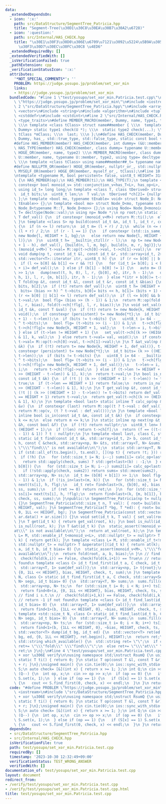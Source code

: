 ```yaml
---
data:
  _extendedDependsOn:
  - icon: ':x:'
    path: src/DataStructure/SegmentTree_Patricia.hpp
    title: "Segment-Tree(\u30D1\u30C8\u30EA\u30B7\u30A2\u6728)"
  - icon: ':question:'
    path: src/Internal/HAS_CHECK.hpp
    title: "\u30E1\u30F3\u30D0\u306E\u6709\u7121\u3092\u5224\u5B9A\u3059\u308B\u30C6\
      \u30F3\u30D7\u30EC\u30FC\u30C8 \u4ED6"
  _extendedRequiredBy: []
  _extendedVerifiedWith: []
  _isVerificationFailed: true
  _pathExtension: cpp
  _verificationStatusIcon: ':x:'
  attributes:
    '*NOT_SPECIAL_COMMENTS*': ''
    PROBLEM: https://judge.yosupo.jp/problem/set_xor_min
    links:
    - https://judge.yosupo.jp/problem/set_xor_min
  bundledCode: "#line 1 \"test/yosupo/set_xor_min.Patricia.test.cpp\"\n#define PROBLEM\
    \ \"https://judge.yosupo.jp/problem/set_xor_min\"\n#include <iostream>\n#line\
    \ 2 \"src/DataStructure/SegmentTree_Patricia.hpp\"\n#include <array>\n#include\
    \ <vector>\n#include <string>\n#include <algorithm>\n#include <tuple>\n#include\
    \ <cstddef>\n#include <cstdint>\n#line 2 \"src/Internal/HAS_CHECK.hpp\"\n#include\
    \ <type_traits>\n#define MEMBER_MACRO(member, Dummy, name, type1, type2, last)\
    \ \\\n template <class tClass> struct name##member { \\\n  template <class U,\
    \ Dummy> static type1 check(U *); \\\n  static type2 check(...); \\\n  static\
    \ tClass *mClass; \\\n  last; \\\n };\n#define HAS_CHECK(member, Dummy) MEMBER_MACRO(member,\
    \ Dummy, has_, std::true_type, std::false_type, static const bool value= decltype(check(mClass))::value)\n\
    #define HAS_MEMBER(member) HAS_CHECK(member, int dummy= (&U::member, 0))\n#define\
    \ HAS_TYPE(member) HAS_CHECK(member, class dummy= typename U::member)\n#define\
    \ HOGE_OR(member, name, type2) \\\n MEMBER_MACRO(member, class dummy= typename\
    \ U::member, name, typename U::member, type2, using type= decltype(check(mClass)))\
    \ \\\n template <class tClass> using name##member##_t= typename name##member<tClass>::type;\n\
    #define NULLPTR_OR(member) HOGE_OR(member, nullptr_or_, std::nullptr_t);\n#define\
    \ MYSELF_OR(member) HOGE_OR(member, myself_or_, tClass);\n#line 10 \"src/DataStructure/SegmentTree_Patricia.hpp\"\
    \ntemplate <typename M, bool persistent= false, uint8_t HEIGHT= 31> class SegmentTree_Patricia\
    \ {\n HAS_MEMBER(op);\n HAS_MEMBER(ti);\n HAS_TYPE(T);\n template <class L> static\
    \ constexpr bool monoid_v= std::conjunction_v<has_T<L>, has_op<L>, has_ti<L>>;\n\
    \ using id_t= long long;\n template <class T, class tDerived> struct Node_B {\n\
    \  id_t bits;\n  uint8_t len;\n  T val;\n  tDerived *ch[2]= {nullptr, nullptr};\n\
    \ };\n template <bool mo, typename tEnable= void> struct Node_D: Node_B<M, Node_D<mo,\
    \ tEnable>> {};\n template <bool mo> struct Node_D<mo, typename std::enable_if_t<mo>>:\
    \ Node_B<typename M::T, Node_D<mo>> {};\n using Node= Node_D<monoid_v<M>>;\n using\
    \ T= decltype(Node::val);\n using np= Node *;\n np root;\n static inline constexpr\
    \ T def_val() {\n  if constexpr (monoid_v<M>) return M::ti();\n  else return T();\n\
    \ }\n template <class S> np build(const id_t &n, id_t l, id_t r, const S &bg)\
    \ {\n  if (n <= l) return;\n  id_t m= (l + r) / 2;\n  while (n <= m) r= m, m=\
    \ (l + r) / 2;\n  if (r - l == 1) {\n   if constexpr (std::is_same_v<S, T>) return\
    \ new Node{l, HEIGHT + 1, bg};\n   else return new Node{l, HEIGHT + 1, *(bg +\
    \ l)};\n  }\n  uint8_t h= __builtin_ctzll(r - l);\n  np t= new Node{m >> h, uint8_t(HEIGHT\
    \ + 1 - h), def_val(), {build(n, l, m, bg), build(n, m, r, bg)}};\n  if constexpr\
    \ (monoid_v<M>) t->val= M::op(t->ch[0]->val, t->ch[1]->val);\n  return t;\n }\n\
    \ void dump(np t, const id_t &l, const id_t &r, std::array<id_t, 2> b, typename\
    \ std::vector<T>::iterator itr, uint8_t h) {\n  if (r <= b[0] || b[1] <= l) return;\n\
    \  if (l <= b[0] && b[1] <= r && !t) {\n   for (id_t i= b[0]; i < b[1]; i++) *(itr\
    \ + i)= def_val();\n  } else if (b[1] - b[0] != 1) {\n   auto m= (b[0] + b[1])\
    \ >> 1;\n   dump(next(t, h, 0), l, r, {b[0], m}, itr, h - 1);\n   dump(next(t,\
    \ h, 1), l, r, {m, b[1]}, itr, h - 1);\n  } else *(itr + b[0])= t->val;\n }\n\
    \ T fold(np &t, const id_t &l, const id_t &r, const id_t &bias) {\n  static id_t\
    \ bits, b[2];\n  if (!t) return def_val();\n  uint8_t h= (HEIGHT + 1) - t->len;\n\
    \  bits= (bias >> h) ^ t->bits, b[0]= bits << h, b[1]= (bits + 1) << h;\n  if\
    \ (r <= b[0] || b[1] <= l) return def_val();\n  if (l <= b[0] && b[1] <= r) return\
    \ t->val;\n  bool flg= (bias >> (h - 1)) & 1;\n  return M::op(fold(t->ch[flg],\
    \ l, r, bias), fold(t->ch[!flg], l, r, bias));\n }\n void set_val(np &t, const\
    \ id_t &k, const T &val) {\n  if (!t) return t= new Node{k, HEIGHT + 1, val},\
    \ void();\n  if constexpr (persistent) t= new Node{*t};\n  id_t bits= (k >> ((HEIGHT\
    \ + 1) - t->len));\n  if (bits != t->bits) {\n   uint8_t i= 64 - __builtin_clzll(bits\
    \ ^ t->bits);\n   bool flg= (t->bits >> (i - 1)) & 1;\n   t->ch[flg]= new Node{*t},\
    \ t->ch[!flg]= new Node{k, HEIGHT + 1, val};\n   t->len-= i, t->bits>>= i;\n \
    \ } else if (t->len != HEIGHT + 1) {\n   set_val(t->ch[(k >> (HEIGHT - t->len))\
    \ & 1], k, val);\n  } else return t->val= val, void();\n  if constexpr (monoid_v<M>)\
    \ t->val= M::op(t->ch[0]->val, t->ch[1]->val);\n }\n T &at_val(np &t, const id_t\
    \ &k) {\n  if (!t) return t= new Node{k, HEIGHT + 1, def_val()}, t->val;\n  if\
    \ constexpr (persistent) t= new Node{*t};\n  id_t bits= (k >> ((HEIGHT + 1) -\
    \ t->len));\n  if (bits != t->bits) {\n   uint8_t i= 64 - __builtin_clzll(bits\
    \ ^ t->bits);\n   bool flg= (t->bits >> (i - 1)) & 1;\n   t->ch[flg]= new Node{*t},\
    \ t->ch[!flg]= new Node{k, HEIGHT + 1, def_val()};\n   t->len-= i, t->bits>>=\
    \ i;\n   return t->ch[!flg]->val;\n  } else if (t->len != HEIGHT + 1) return at_val(t->ch[(k\
    \ >> (HEIGHT - t->len)) & 1], k);\n  return t->val;\n }\n bool is_null(np &t,\
    \ const id_t &k) {\n  if (!t || (k >> ((HEIGHT + 1) - t->len)) != t->bits) return\
    \ true;\n  if (t->len == HEIGHT + 1) return false;\n  return is_null(t->ch[(k\
    \ >> (HEIGHT - t->len)) & 1], k);\n }\n T get_val(np &t, const id_t &k) {\n  if\
    \ (!t || (k >> ((HEIGHT + 1) - t->len)) != t->bits) return def_val();\n  if (t->len\
    \ == HEIGHT + 1) return t->val;\n  return get_val(t->ch[(k >> (HEIGHT - t->len))\
    \ & 1], k);\n }\n template <bool last> static inline T calc_op(np &t, const T\
    \ &v) {\n  if constexpr (last) return M::op((t ? t->val : def_val()), v);\n  else\
    \ return M::op(v, (t ? t->val : def_val()));\n }\n template <bool last> static\
    \ inline bool is_in(const id_t &m, const id_t &k) {\n  if constexpr (last) return\
    \ k <= m;\n  else return m <= k;\n }\n static inline np next(np &t, const uint8_t\
    \ &h, const bool &f) {\n  if (!t) return nullptr;\n  uint8_t len= h + t->len -\
    \ (HEIGHT + 1);\n  if (!len) return t->ch[f];\n  return (f == ((t->bits >> (len\
    \ - 1)) & 1)) ? t : nullptr;\n }\n template <bool last, class C, std::size_t N>\
    \ static id_t find(const id_t &k, std::array<id_t, 2> b, const id_t &bias, uint8_t\
    \ h, const C &check, std::array<np, N> &ts, std::array<T, N> &sums) {\n  static_assert(monoid_v<M>,\
    \ \"\\\"find\\\" is not available\\n\");\n  static std::array<T, N> sums2;\n \
    \ if (std::all_of(ts.begin(), ts.end(), [](np t) { return !t; })) return -1;\n\
    \  if (!h) {\n   for (std::size_t i= N; i--;) sums[i]= calc_op<last>(ts[i], sums[i]);\n\
    \   return std::apply(check, sums) ? std::get<last>(b) : -1;\n  } else if (is_in<last>(k,\
    \ b[0])) {\n   for (std::size_t i= N; i--;) sums2[i]= calc_op<last>(ts[i], sums[i]);\n\
    \   if (!std::apply(check, sums2)) return sums= std::move(sums2), -1;\n  }\n \
    \ std::array<np, N> ss;\n  id_t m= (b[0] + b[1]) >> 1;\n  bool flg= (bias >> (h\
    \ - 1)) & 1;\n  if (!is_in<last>(m, k)) {\n   for (std::size_t i= N; i--;) ss[i]=\
    \ next(ts[i], h, flg);\n   id_t ret= find<last>(k, {b[0], m}, bias, h - 1, check,\
    \ ss, sums);\n   if (ret >= 0) return ret;\n  }\n  for (std::size_t i= N; i--;)\
    \ ss[i]= next(ts[i], h, !flg);\n  return find<last>(k, {m, b[1]}, bias, h - 1,\
    \ check, ss, sums);\n }\npublic:\n SegmentTree_Patricia(np t= nullptr): root(t)\
    \ {}\n SegmentTree_Patricia(std::size_t n, T val): { root= build(n, 0, 1LL <<\
    \ HEIGHT, val); }\n SegmentTree_Patricia(T *bg, T *ed): { root= build(ed - bg,\
    \ 0, 1LL << HEIGHT, bg); }\n SegmentTree_Patricia(const std::vector<T> &ar): SegmentTree_Patricia(ar.data(),\
    \ ar.data() + ar.size()) {}\n void set(id_t k, T val) { set_val(root, k, val);\
    \ }\n T get(id_t k) { return get_val(root, k); }\n bool is_null(id_t k) { return\
    \ is_null(root, k); }\n T &at(id_t k) {\n  static_assert(!monoid_v<M>, \"\\\"\
    at\\\" is not available\\n\");\n  return at_val(root, k);\n }\n template <class\
    \ L= M, std::enable_if_t<monoid_v<L>, std::nullptr_t> = nullptr> T operator[](id_t\
    \ k) { return get(k); }\n template <class L= M, std::enable_if_t<!monoid_v<L>,\
    \ std::nullptr_t> = nullptr> T &operator[](id_t k) { return at(k); }\n T fold(id_t\
    \ a, id_t b, id_t bias= 0) {\n  static_assert(monoid_v<M>, \"\\\"fold\\\" is not\
    \ available\\n\");\n  return fold(root, a, b, bias);\n }\n // find i s.t.\n //\
    \  check(fold(k,i)) == False, check(fold(k,i+1)) == True\n // return -1 if not\
    \ found\n template <class C> id_t find_first(id_t a, C check, id_t bias= 0) {\n\
    \  std::array<T, 1> sum{def_val()};\n  std::array<np, 1> t{root};\n  return find<0>(a,\
    \ {0, 1LL << HEIGHT}, bias, HEIGHT, check, t, sum);\n }\n template <std::size_t\
    \ N, class C> static id_t find_first(id_t a, C check, std::array<SegmentTree_Patricia,\
    \ N> segs, id_t bias= 0) {\n  std::array<T, N> sums;\n  sums.fill(def_val());\n\
    \  std::array<np, N> ts;\n  for (std::size_t i= 0; i < N; i++) ts[i]= segs[i].root;\n\
    \  return find<0>(a, {0, 1LL << HEIGHT}, bias, HEIGHT, check, ts, sums);\n }\n\
    \ // find i s.t.\n //  check(fold(i+1,k)) == False, check(fold(i,k)) == True\n\
    \ // return -1 if not found\n template <class C> id_t find_last(id_t b, C check,\
    \ id_t bias= 0) {\n  std::array<T, 1> sum{def_val()};\n  std::array<np, 1> t{root};\n\
    \  return find<1>(b, {1LL << HEIGHT, 0}, ~bias, HEIGHT, check, t, sum);\n }\n\
    \ template <std::size_t N, class C> static id_t find_last(id_t b, C check, std::array<SegmentTree_Patricia,\
    \ N> segs, id_t bias= 0) {\n  std::array<T, N> sums;\n  sums.fill(def_val());\n\
    \  std::array<np, N> ts;\n  for (std::size_t i= 0; i < N; i++) ts[i]= segs[i].root;\n\
    \  return find<1>(b, {1LL << HEIGHT, 0}, ~bias, HEIGHT, check, ts, sums);\n }\n\
    \ std::vector<T> dump(id_t bg, id_t ed) {\n  std::vector<T> ret(ed - bg);\n  dump(root,\
    \ bg, ed, {0, 1LL << HEIGHT}, ret.begin(), HEIGHT);\n  return ret;\n }\n static\
    \ std::string which_available() {\n  std::string ret= \"\";\n  if constexpr (monoid_v<M>)\
    \ ret+= \"\\\"fold\\\" \\\"find\\\"\";\n  else ret+= \"\\\"at\\\" \";\n  return\
    \ ret;\n }\n};\n#line 4 \"test/yosupo/set_xor_min.Patricia.test.cpp\"\n\n// find\
    \ + xor \u306E verify\n\nusing namespace std;\nstruct RsumQ {\n using T= int;\n\
    \ static T ti() { return 0; }\n static T op(const T &l, const T &r) { return l\
    \ + r; }\n};\nsigned main() {\n cin.tie(0);\n ios::sync_with_stdio(0);\n SegmentTree_Patricia<RsumQ>\
    \ S;\n auto check= [&](int x) { return x >= 1; };\n int Q;\n cin >> Q;\n while\
    \ (Q--) {\n  int op, x;\n  cin >> op >> x;\n  if (op == 0) {\n   if (S[x] == 0)\
    \ S.set(x, 1);\n  } else if (op == 1) {\n   if (S[x] == 1) S.set(x, 0);\n  } else\
    \ {\n   cout << S.find_first(0, check, x) << endl;\n  }\n }\n return 0;\n}\n"
  code: "#define PROBLEM \"https://judge.yosupo.jp/problem/set_xor_min\"\n#include\
    \ <iostream>\n#include \"src/DataStructure/SegmentTree_Patricia.hpp\"\n\n// find\
    \ + xor \u306E verify\n\nusing namespace std;\nstruct RsumQ {\n using T= int;\n\
    \ static T ti() { return 0; }\n static T op(const T &l, const T &r) { return l\
    \ + r; }\n};\nsigned main() {\n cin.tie(0);\n ios::sync_with_stdio(0);\n SegmentTree_Patricia<RsumQ>\
    \ S;\n auto check= [&](int x) { return x >= 1; };\n int Q;\n cin >> Q;\n while\
    \ (Q--) {\n  int op, x;\n  cin >> op >> x;\n  if (op == 0) {\n   if (S[x] == 0)\
    \ S.set(x, 1);\n  } else if (op == 1) {\n   if (S[x] == 1) S.set(x, 0);\n  } else\
    \ {\n   cout << S.find_first(0, check, x) << endl;\n  }\n }\n return 0;\n}"
  dependsOn:
  - src/DataStructure/SegmentTree_Patricia.hpp
  - src/Internal/HAS_CHECK.hpp
  isVerificationFile: true
  path: test/yosupo/set_xor_min.Patricia.test.cpp
  requiredBy: []
  timestamp: '2023-10-30 12:32:49+09:00'
  verificationStatus: TEST_WRONG_ANSWER
  verifiedWith: []
documentation_of: test/yosupo/set_xor_min.Patricia.test.cpp
layout: document
redirect_from:
- /verify/test/yosupo/set_xor_min.Patricia.test.cpp
- /verify/test/yosupo/set_xor_min.Patricia.test.cpp.html
title: test/yosupo/set_xor_min.Patricia.test.cpp
---
```

